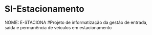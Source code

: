 # SI-Estacionamento
NOME: E-STACIONA
#Projeto de informatização da gestão de entrada, saída e permanência de veículos em estacionamento
